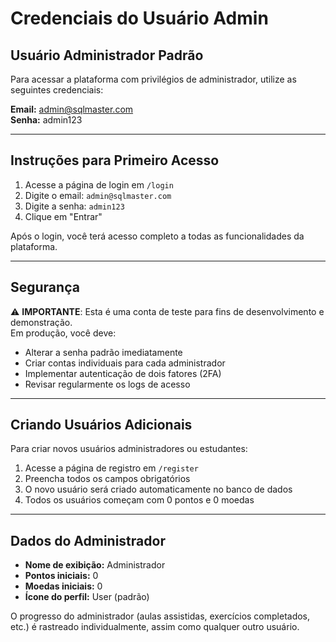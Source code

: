 # Credenciais do Usuário Admin

## Usuário Administrador Padrão

Para acessar a plataforma com privilégios de administrador, utilize as seguintes credenciais:

**Email:** admin@sqlmaster.com  
**Senha:** admin123

---

## Instruções para Primeiro Acesso

1. Acesse a página de login em `/login`
2. Digite o email: `admin@sqlmaster.com`
3. Digite a senha: `admin123`
4. Clique em "Entrar"

Após o login, você terá acesso completo a todas as funcionalidades da plataforma.

---

## Segurança

⚠️ **IMPORTANTE**: Esta é uma conta de teste para fins de desenvolvimento e demonstração.  
Em produção, você deve:
- Alterar a senha padrão imediatamente
- Criar contas individuais para cada administrador
- Implementar autenticação de dois fatores (2FA)
- Revisar regularmente os logs de acesso

---

## Criando Usuários Adicionais

Para criar novos usuários administradores ou estudantes:

1. Acesse a página de registro em `/register`
2. Preencha todos os campos obrigatórios
3. O novo usuário será criado automaticamente no banco de dados
4. Todos os usuários começam com 0 pontos e 0 moedas

---

## Dados do Administrador

- **Nome de exibição:** Administrador
- **Pontos iniciais:** 0
- **Moedas iniciais:** 0
- **Ícone do perfil:** User (padrão)

O progresso do administrador (aulas assistidas, exercícios completados, etc.) é rastreado individualmente, assim como qualquer outro usuário.
